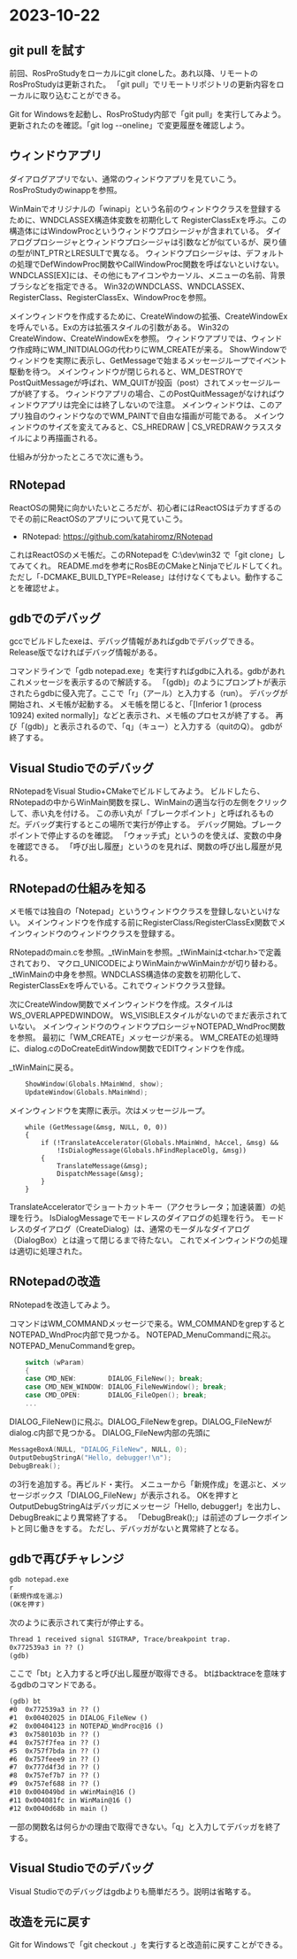 # 2023-10-22

## git pull を試す

前回、RosProStudyをローカルにgit cloneした。あれ以降、リモートのRosProStudyは更新された。
「git pull」でリモートリポジトリの更新内容をローカルに取り込むことができる。

Git for Windowsを起動し、RosProStudy内部で「git pull」を実行してみよう。
更新されたのを確認。「git log --oneline」で変更履歴を確認しよう。

## ウィンドウアプリ

ダイアログアプリでない、通常のウィンドウアプリを見ていこう。RosProStudyのwinappを参照。

WinMainでオリジナルの「winapi」という名前のウィンドウクラスを登録するために、WNDCLASSEX構造体変数を初期化して
RegisterClassExを呼ぶ。この構造体にはWindowProcというウィンドウプロシージャが含まれている。
ダイアログプロシージャとウィンドウプロシージャは引数などが似ているが、戻り値の型がINT_PTRとLRESULTで異なる。
ウィンドウプロシージャは、デフォルトの処理でDefWindowProc関数やCallWindowProc関数を呼ばないといけない。
WNDCLASS[EX]には、その他にもアイコンやカーソル、メニューの名前、背景ブラシなどを指定できる。
Win32のWNDCLASS、WNDCLASSEX、RegisterClass、RegisterClassEx、WindowProcを参照。

メインウィンドウを作成するために、CreateWindowの拡張、CreateWindowExを呼んでいる。Exの方は拡張スタイルの引数がある。
Win32のCreateWindow、CreateWindowExを参照。
ウィンドウアプリでは、ウィンドウ作成時にWM_INITDIALOGの代わりにWM_CREATEが来る。
ShowWindowでウィンドウを実際に表示し、GetMessageで始まるメッセージループでイベント駆動を待つ。
メインウィンドウが閉じられると、WM_DESTROYでPostQuitMessageが呼ばれ、WM_QUITが投函（post）されてメッセージループが終了する。
ウィンドウアプリの場合、このPostQuitMessageがなければウィンドウアプリは完全には終了しないので注意。
メインウィンドウは、このアプリ独自のウィンドウなのでWM_PAINTで自由な描画が可能である。
メインウィンドウのサイズを変えてみると、CS_HREDRAW | CS_VREDRAWクラススタイルにより再描画される。

仕組みが分かったところで次に進もう。

## RNotepad

ReactOSの開発に向かいたいところだが、初心者にはReactOSはデカすぎるのでその前にReactOSのアプリについて見ていこう。

- RNotepad: https://github.com/katahiromz/RNotepad

これはReactOSのメモ帳だ。このRNotepadを C:\dev\win32 で「git clone」してみてくれ。
README.mdを参考にRosBEのCMakeとNinjaでビルドしてくれ。
ただし「-DCMAKE_BUILD_TYPE=Release」は付けなくてもよい。動作することを確認せよ。

## gdbでのデバッグ

gccでビルドしたexeは、デバッグ情報があればgdbでデバッグできる。
Release版でなければデバッグ情報がある。

コマンドラインで「gdb notepad.exe」を実行すればgdbに入れる。gdbがあれこれメッセージを表示するので解読する。
「(gdb)」のようにプロンプトが表示されたらgdbに侵入完了。ここで「r」（アール）と入力する（run）。
デバッグが開始され、メモ帳が起動する。
メモ帳を閉じると、「[Inferior 1 (process 10924) exited normally]」などと表示され、メモ帳のプロセスが終了する。
再び「(gdb)」と表示されるので、「q」（キュー）と入力する（quitのQ）。
gdbが終了する。

## Visual Studioでのデバッグ

RNotepadをVisual Studio+CMakeでビルドしてみよう。
ビルドしたら、RNotepadの中からWinMain関数を探し、WinMainの適当な行の左側をクリックして、赤い丸を付ける。
この赤い丸が「ブレークポイント」と呼ばれるものだ。デバッグ実行するとこの場所で実行が停止する。
デバッグ開始。ブレークポイントで停止するのを確認。
「ウォッチ式」というのを使えば、変数の中身を確認できる。
「呼び出し履歴」というのを見れば、関数の呼び出し履歴が見れる。

## RNotepadの仕組みを知る

メモ帳では独自の「Notepad」というウィンドウクラスを登録しないといけない。
メインウィンドウを作成する前にRegisterClass/RegisterClassEx関数でメインウィンドウのウィンドウクラスを登録する。

RNotepadのmain.cを参照。_tWinMainを参照。_tWinMainは<tchar.h>で定義されており、
マクロ_UNICODEによりWinMainかwWinMainかが切り替わる。
_tWinMainの中身を参照。WNDCLASS構造体の変数を初期化して、
RegisterClassExを呼んでいる。これでウィンドウクラス登録。

次にCreateWindow関数でメインウィンドウを作成。スタイルはWS_OVERLAPPEDWINDOW。
WS_VISIBLEスタイルがないのでまだ表示されていない。
メインウィンドウのウィンドウプロシージャNOTEPAD_WndProc関数を参照。
最初に「WM_CREATE」メッセージが来る。
WM_CREATEの処理時に、dialog.cのDoCreateEditWindow関数でEDITウィンドウを作成。

_tWinMainに戻る。

```c
    ShowWindow(Globals.hMainWnd, show);
    UpdateWindow(Globals.hMainWnd);
```

メインウィンドウを実際に表示。次はメッセージループ。

```
    while (GetMessage(&msg, NULL, 0, 0))
    {
        if (!TranslateAccelerator(Globals.hMainWnd, hAccel, &msg) &&
            !IsDialogMessage(Globals.hFindReplaceDlg, &msg))
        {
            TranslateMessage(&msg);
            DispatchMessage(&msg);
        }
    }
```

TranslateAcceleratorでショートカットキー（アクセラレータ；加速装置）の処理を行う。
IsDialogMessageでモードレスのダイアログの処理を行う。
モードレスのダイアログ（CreateDialog）は、通常のモーダルなダイアログ（DialogBox）とは違って閉じるまで待たない。
これでメインウィンドウの処理は適切に処理された。

## RNotepadの改造

RNotepadを改造してみよう。

コマンドはWM_COMMANDメッセージで来る。WM_COMMANDをgrepするとNOTEPAD_WndProc内部で見つかる。
NOTEPAD_MenuCommandに飛ぶ。NOTEPAD_MenuCommandをgrep。

```c
    switch (wParam)
    {
    case CMD_NEW:        DIALOG_FileNew(); break;
    case CMD_NEW_WINDOW: DIALOG_FileNewWindow(); break;
    case CMD_OPEN:       DIALOG_FileOpen(); break;
    ...
```

DIALOG_FileNew()に飛ぶ。DIALOG_FileNewをgrep。DIALOG_FileNewがdialog.c内部で見つかる。
DIALOG_FileNew内部の先頭に

```c
MessageBoxA(NULL, "DIALOG_FileNew", NULL, 0);
OutputDebugStringA("Hello, debugger!\n");
DebugBreak();
```

の3行を追加する。再ビルド・実行。
メニューから「新規作成」を選ぶと、メッセージボックス「DIALOG_FileNew」が表示される。
OKを押すとOutputDebugStringAはデバッガにメッセージ「Hello, debugger!」を出力し、DebugBreakにより異常終了する。
「DebugBreak();」は前述のブレークポイントと同じ働きをする。
ただし、デバッガがないと異常終了となる。

## gdbで再びチャレンジ

```txt
gdb notepad.exe
r
(新規作成を選ぶ)
(OKを押す)
```

次のように表示されて実行が停止する。

```txt
Thread 1 received signal SIGTRAP, Trace/breakpoint trap.
0x772539a3 in ?? ()
(gdb)
```

ここで「bt」と入力すると呼び出し履歴が取得できる。
btはbacktraceを意味するgdbのコマンドである。

```txt
(gdb) bt
#0  0x772539a3 in ?? ()
#1  0x00402025 in DIALOG_FileNew ()
#2  0x00404123 in NOTEPAD_WndProc@16 ()
#3  0x7580103b in ?? ()
#4  0x757f7fea in ?? ()
#5  0x757f7bda in ?? ()
#6  0x757feee9 in ?? ()
#7  0x777d4f3d in ?? ()
#8  0x757ef7b7 in ?? ()
#9  0x757ef688 in ?? ()
#10 0x004049bd in wWinMain@16 ()
#11 0x004081fc in WinMain@16 ()
#12 0x0040d68b in main ()
```

一部の関数名は何らかの理由で取得できない。「q」と入力してデバッガを終了する。

## Visual Studioでのデバッグ

Visual Studioでのデバッグはgdbよりも簡単だろう。説明は省略する。

## 改造を元に戻す

Git for Windowsで「git checkout .」を実行すると改造前に戻すことができる。
